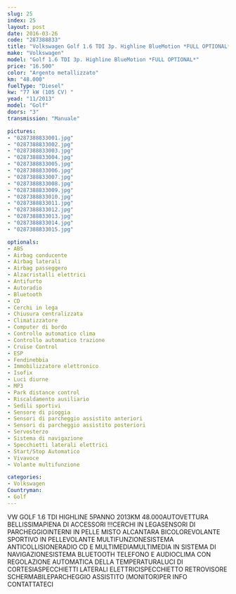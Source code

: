 ```yaml
---
slug: 25
index: 25
layout: post
date: 2016-03-26
code: "287388833"
title: "Volkswagen Golf 1.6 TDI 3p. Highline BlueMotion *FULL OPTIONAL*"
make: "Volkswagen"
model: "Golf 1.6 TDI 3p. Highline BlueMotion *FULL OPTIONAL*"
price: "16.500"
color: "Argento metallizzato"
km: "48.000"
fuelType: "Diesel"
kw: "77 kW (105 CV) "
yead: "11/2013"
model: "Golf"
doors: "3"
transmission: "Manuale"

pictures:
- "0287388833001.jpg"
- "0287388833002.jpg"
- "0287388833003.jpg"
- "0287388833004.jpg"
- "0287388833005.jpg"
- "0287388833006.jpg"
- "0287388833007.jpg"
- "0287388833008.jpg"
- "0287388833009.jpg"
- "0287388833010.jpg"
- "0287388833011.jpg"
- "0287388833012.jpg"
- "0287388833013.jpg"
- "0287388833014.jpg"
- "0287388833015.jpg"

optionals:
- ABS
- Airbag conducente
- Airbag laterali
- Airbag passeggero
- Alzacristalli elettrici
- Antifurto
- Autoradio
- Bluetooth
- CD
- Cerchi in lega
- Chiusura centralizzata
- Climatizzatore
- Computer di bordo
- Controllo automatico clima
- Controllo automatico trazione
- Cruise Control
- ESP
- Fendinebbia
- Immobilizzatore elettronico
- Isofix
- Luci diurne
- MP3
- Park distance control
- Riscaldamento ausiliario
- Sedili sportivi
- Sensore di pioggia
- Sensori di parcheggio assistito anteriori
- Sensori di parcheggio assistito posteriori
- Servosterzo
- Sistema di navigazione
- Specchietti laterali elettrici
- Start/Stop Automatico
- Vivavoce
- Volante multifunzione

categories:
- Volkswagen
Countryman:
- Golf
---
```

VW GOLF 1.6 TDI HIGHLINE 5PANNO 2013KM 48.000AUTOVETTURA BELLISSIMAPIENA DI ACCESSORI !!!CERCHI IN LEGASENSORI DI PARCHEGGIOINTERNI IN PELLE MISTO ALCANTARA BICOLOREVOLANTE SPORTIVO IN PELLEVOLANTE MULTIFUNZIONESISTEMA ANTICOLLISIONERADIO CD E MULTIMEDIAMULTIMEDIA IN SISTEMA DI NAVIGAZIONESISTEMA BLUETOOTH TELEFONO E AUDIOCLIMA CON REGOLAZIONE AUTOMATICA DELLA TEMPERATURALUCI DI CORTESIASPECCHIETTI LATERALI ELETTRICISPECCHIETTO RETROVISORE SCHERMABILEPARCHEGGIO ASSISTITO (MONITOR)PER INFO CONTATTATECI